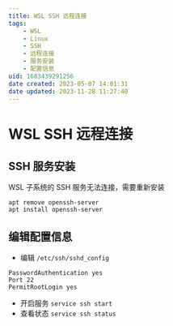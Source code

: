 ```yaml
---
title: WSL SSH 远程连接
tags: 
    - WSL
    - Linux
    - SSH
    - 远程连接
    - 服务安装
    - 配置信息
uid: 1683439291256
date created: 2023-05-07 14:01:31
date updated: 2023-11-28 11:27:40
---
```


# WSL SSH 远程连接

## SSH 服务安装

WSL 子系统的 SSH 服务无法连接，需要重新安装

```shell
apt remove openssh-server
apt install openssh-server
```

## 编辑配置信息

- 编辑 `/etc/ssh/sshd_config`

```shell
PasswordAuthentication yes
Port 22
PermitRootLogin yes
```

- 开启服务
`service ssh start`
- 查看状态
`service ssh status`
